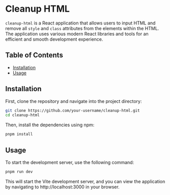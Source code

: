 # Cleanup HTML

`cleanup-html` is a React application that allows users to input HTML and remove all `style` and `class` attributes from the elements within the HTML. The application uses various modern React libraries and tools for an efficient and smooth development experience.

## Table of Contents

- [Installation](#installation)
- [Usage](#usage)

## Installation

First, clone the repository and navigate into the project directory:

```bash
git clone https://github.com/your-username/cleanup-html.git
cd cleanup-html
```

Then, install the dependencies using npm:

```bash
pnpm install
```

## Usage
To start the development server, use the following command:

```bash
pnpm run dev
```

This will start the Vite development server, and you can view the application by navigating to http://localhost:3000 in your browser.

